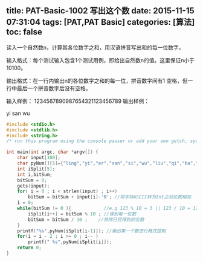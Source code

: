 title: PAT-Basic-1002 写出这个数
date: 2015-11-15 07:31:04
tags: [PAT,PAT Basic]
categories: [算法]
toc: false
---
读入一个自然数n，计算其各位数字之和，用汉语拼音写出和的每一位数字。

输入格式：每个测试输入包含1个测试用例，即给出自然数n的值。这里保证n小于10100。

输出格式：在一行内输出n的各位数字之和的每一位，拼音数字间有1 空格，但一行中最后一个拼音数字后没有空格。

输入样例：
1234567890987654321123456789
输出样例：
<!--more-->yi san wu
```c
#include <stdio.h>
#include <stdlib.h>
#include <string.h>
/* run this program using the console pauser or add your own getch, system("pause") or input loop */

int main(int argc, char *argv[]) {
	char input[100];
	char pyNum[][5]={"ling","yi","er","san","si","wu","liu","qi","ba","jiu"};
	int iSplit[5];
	int i,bitSum;
	bitSum = 0;
	gets(input);
	for( i = 0 ; i < strlen(input) ; i++)
		bitSum = bitSum + input[i]-'0'; //将字符ASCII转为Int之后位数相加 
	i = 0;
	while(bitSum != 0 ){            //e.g 123 % 10 = 3 || 123 / 10 = 12 
		iSplit[i++] = bitSum % 10 ; //得到每一位数 
		bitSum = bitSum / 10 ;	  //排除已经得到的位数 
	}
	printf("%s",pyNum[iSplit[i-1]]); //输出第一个数进行格式控制 
	for(i = i - 2 ; i >= 0 ; i-- )
		printf(" %s",pyNum[iSplit[i]]);
	return 0;
}
```
